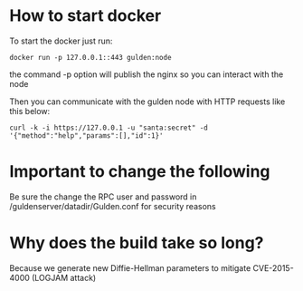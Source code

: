 # How to start docker
To start the docker just run:

```
docker run -p 127.0.0.1::443 gulden:node
```

the command -p option will publish the nginx so you can interact with the node

Then you can communicate with the gulden node with HTTP requests like this below:

```
curl -k -i https://127.0.0.1 -u "santa:secret" -d '{"method":"help","params":[],"id":1}'
```

# Important to change the following
Be sure the change the RPC user and password in /guldenserver/datadir/Gulden.conf for security reasons

# Why does the build take so long?

Because we generate new Diffie-Hellman parameters to mitigate CVE-2015-4000 (LOGJAM attack)